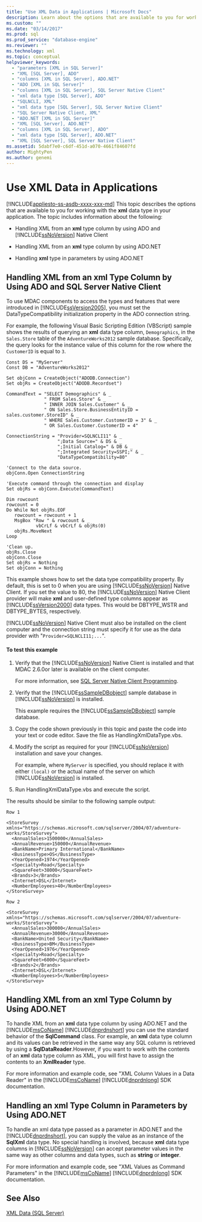 ```yaml
---
title: "Use XML Data in Applications | Microsoft Docs"
description: Learn about the options that are available to you for working with the xml data type in your applications.
ms.custom: ""
ms.date: "03/14/2017"
ms.prod: sql
ms.prod_service: "database-engine"
ms.reviewer: ""
ms.technology: xml
ms.topic: conceptual
helpviewer_keywords: 
  - "parameters [XML in SQL Server]"
  - "XML [SQL Server], ADO"
  - "columns [XML in SQL Server], ADO.NET"
  - "ADO [XML in SQL Server]"
  - "columns [XML in SQL Server], SQL Server Native Client"
  - "xml data type [SQL Server], ADO"
  - "SQLNCLI, XML"
  - "xml data type [SQL Server], SQL Server Native Client"
  - "SQL Server Native Client, XML"
  - "ADO.NET [XML in SQL Server]"
  - "XML [SQL Server], ADO.NET"
  - "columns [XML in SQL Server], ADO"
  - "xml data type [SQL Server], ADO.NET"
  - "XML [SQL Server], SQL Server Native Client"
ms.assetid: 5dabf7e0-c6df-451d-a070-4661f84607fd
author: MightyPen
ms.author: genemi
---
```

# Use XML Data in Applications
[!INCLUDE[appliesto-ss-asdb-xxxx-xxx-md](../../includes/appliesto-ss-asdb-xxxx-xxx-md.md)]
  This topic describes the options that are available to you for working with the **xml** data type in your application. The topic includes information about the following:  
  
-   Handling XML from an **xml** type column by using ADO and [!INCLUDE[ssNoVersion](../../includes/ssnoversion-md.md)] Native Client  
  
-   Handling XML from an **xml** type column by using ADO.NET  
  
-   Handling **xml** type in parameters by using ADO.NET  
  
## Handling XML from an xml Type Column by Using ADO and SQL Server Native Client  
 To use MDAC components to access the types and features that were introduced in [!INCLUDE[ssVersion2005](../../includes/ssversion2005-md.md)], you must set the DataTypeCompatibility initialization property in the ADO connection string.  
  
 For example, the following Visual Basic Scripting Edition (VBScript) sample shows the results of querying an **xml** data type column, `Demographics`, in the `Sales.Store` table of the `AdventureWorks2012` sample database. Specifically, the query looks for the instance value of this column for the row where the `CustomerID` is equal to `3`.  
  
```  
Const DS = "MyServer"  
Const DB = "AdventureWorks2012"  
  
Set objConn = CreateObject("ADODB.Connection")  
Set objRs = CreateObject("ADODB.Recordset")  
  
CommandText = "SELECT Demographics" & _  
              " FROM Sales.Store" & _  
              " INNER JOIN Sales.Customer" & _  
              " ON Sales.Store.BusinessEntityID = sales.customer.StoreID" & _  
              " WHERE Sales.Customer.CustomerID = 3" & _  
              " OR Sales.Customer.CustomerID = 4"  
  
ConnectionString = "Provider=SQLNCLI11" & _  
                   ";Data Source=" & DS & _  
                   ";Initial Catalog=" & DB & _  
                   ";Integrated Security=SSPI;" & _  
                   "DataTypeCompatibility=80"  
  
'Connect to the data source.  
objConn.Open ConnectionString  
  
'Execute command through the connection and display  
Set objRs = objConn.Execute(CommandText)  
  
Dim rowcount  
rowcount = 0  
Do While Not objRs.EOF  
   rowcount = rowcount + 1  
   MsgBox "Row " & rowcount & _  
           vbCrLf & vbCrLf & objRs(0)  
   objRs.MoveNext  
Loop  
  
'Clean up.  
objRs.Close  
objConn.Close  
Set objRs = Nothing  
Set objConn = Nothing  
```  
  
 This example shows how to set the data type compatibility property. By default, this is set to 0 when you are using [!INCLUDE[ssNoVersion](../../includes/ssnoversion-md.md)] Native Client. If you set the value to 80, the [!INCLUDE[ssNoVersion](../../includes/ssnoversion-md.md)] Native Client provider will make **xml** and user-defined type columns appear as [!INCLUDE[ssVersion2000](../../includes/ssversion2000-md.md)] data types. This would be DBTYPE_WSTR and DBTYPE_BYTES, respectively.  
  
 [!INCLUDE[ssNoVersion](../../includes/ssnoversion-md.md)] Native Client must also be installed on the client computer and the connection string must specify it for use as the data provider with "`Provider=SQLNCLI11;...`".  
  
#### To test this example  
  
1.  Verify that the [!INCLUDE[ssNoVersion](../../includes/ssnoversion-md.md)] Native Client is installed and that MDAC 2.6.0or later is available on the client computer.  
  
     For more information, see [SQL Server Native Client Programming](../../relational-databases/native-client/sql-server-native-client-programming.md).  
  
2.  Verify that the [!INCLUDE[ssSampleDBobject](../../includes/sssampledbobject-md.md)] sample database in [!INCLUDE[ssNoVersion](../../includes/ssnoversion-md.md)] is installed.  
  
     This example requires the [!INCLUDE[ssSampleDBobject](../../includes/sssampledbobject-md.md)] sample database.  
  
3.  Copy the code shown previously in this topic and paste the code into your text or code editor. Save the file as HandlingXmlDataType.vbs.  
  
4.  Modify the script as required for your [!INCLUDE[ssNoVersion](../../includes/ssnoversion-md.md)] installation and save your changes.  
  
     For example, where `MyServer` is specified, you should replace it with either `(local)` or the actual name of the server on which [!INCLUDE[ssNoVersion](../../includes/ssnoversion-md.md)] is installed.  
  
5.  Run HandlingXmlDataType.vbs and execute the script.  
  
 The results should be similar to the following sample output:  
  
```  
Row 1  
  
<StoreSurvey xmlns="https://schemas.microsoft.com/sqlserver/2004/07/adventure-works/StoreSurvey">  
  <AnnualSales>1500000</AnnualSales>  
  <AnnualRevenue>150000</AnnualRevenue>  
  <BankName>Primary International</BankName>  
  <BusinessType>OS</BusinessType>  
  <YearOpened>1974</YearOpened>  
  <Specialty>Road</Specialty>  
  <SquareFeet>38000</SquareFeet>  
  <Brands>3</Brands>  
  <Internet>DSL</Internet>  
  <NumberEmployees>40</NumberEmployees>  
</StoreSurvey>  
  
Row 2  
  
<StoreSurvey xmlns="https://schemas.microsoft.com/sqlserver/2004/07/adventure-works/StoreSurvey">  
  <AnnualSales>300000</AnnualSales>  
  <AnnualRevenue>30000</AnnualRevenue>  
  <BankName>United Security</BankName>  
  <BusinessType>BM</BusinessType>  
  <YearOpened>1976</YearOpened>  
  <Specialty>Road</Specialty>  
  <SquareFeet>6000</SquareFeet>  
  <Brands>2</Brands>  
  <Internet>DSL</Internet>  
  <NumberEmployees>5</NumberEmployees>  
</StoreSurvey>  
```  
  
## Handling XML from an xml Type Column by Using ADO.NET  
 To handle XML from an **xml** data type column by using ADO.NET and the [!INCLUDE[msCoName](../../includes/msconame-md.md)] [!INCLUDE[dnprdnshort](../../includes/dnprdnshort-md.md)] you can use the standard behavior of the **SqlCommand** class. For example, an **xml** data type column and its values can be retrieved in the same way any SQL column is retrieved by using a **SqlDataReader**.However, if you want to work with the contents of an **xml** data type column as XML, you will first have to assign the contents to an **XmlReader** type.  
  
 For more information and example code, see "XML Column Values in a Data Reader" in the [!INCLUDE[msCoName](../../includes/msconame-md.md)] [!INCLUDE[dnprdnlong](../../includes/dnprdnlong-md.md)] SDK documentation.  
  
## Handling an xml Type Column in Parameters by Using ADO.NET  
 To handle an xml data type passed as a parameter in ADO.NET and the [!INCLUDE[dnprdnshort](../../includes/dnprdnshort-md.md)], you can supply the value as an instance of the **SqlXml** data type. No special handling is involved, because **xml** data type columns in [!INCLUDE[ssNoVersion](../../includes/ssnoversion-md.md)] can accept parameter values in the same way as other columns and data types, such as **string** or **integer**.  
  
 For more information and example code, see "XML Values as Command Parameters" in the [!INCLUDE[msCoName](../../includes/msconame-md.md)] [!INCLUDE[dnprdnlong](../../includes/dnprdnlong-md.md)] SDK documentation.  
  
## See Also  
 [XML Data &#40;SQL Server&#41;](../../relational-databases/xml/xml-data-sql-server.md)  
  
  
